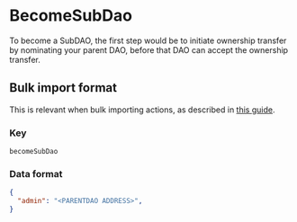# BecomeSubDao

To become a SubDAO, the first step would be to initiate ownership transfer by nominating your parent DAO, before that DAO can accept the ownership transfer.

## Bulk import format

This is relevant when bulk importing actions, as described in [this
guide](https://github.com/DA0-DA0/dao-dao-ui/wiki/Bulk-importing-actions).

### Key

`becomeSubDao`

### Data format

```json
{
  "admin": "<PARENTDAO ADDRESS>",
}
```
